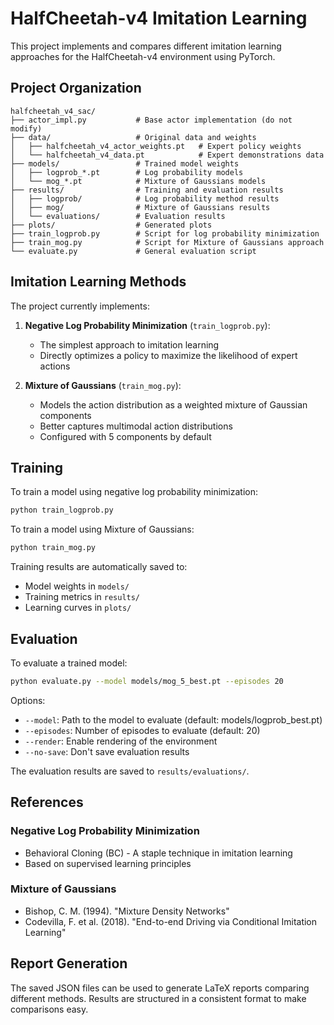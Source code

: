 # HalfCheetah-v4 Imitation Learning

This project implements and compares different imitation learning approaches for the HalfCheetah-v4 environment using PyTorch.

## Project Organization

```
halfcheetah_v4_sac/
├── actor_impl.py           # Base actor implementation (do not modify)
├── data/                   # Original data and weights
│   ├── halfcheetah_v4_actor_weights.pt   # Expert policy weights
│   └── halfcheetah_v4_data.pt            # Expert demonstrations data
├── models/                 # Trained model weights
│   ├── logprob_*.pt        # Log probability models
│   └── mog_*.pt            # Mixture of Gaussians models
├── results/                # Training and evaluation results
│   ├── logprob/            # Log probability method results
│   ├── mog/                # Mixture of Gaussians results
│   └── evaluations/        # Evaluation results
├── plots/                  # Generated plots
├── train_logprob.py        # Script for log probability minimization
├── train_mog.py            # Script for Mixture of Gaussians approach
└── evaluate.py             # General evaluation script
```

## Imitation Learning Methods

The project currently implements:

1. **Negative Log Probability Minimization** (`train_logprob.py`): 
   - The simplest approach to imitation learning
   - Directly optimizes a policy to maximize the likelihood of expert actions

2. **Mixture of Gaussians** (`train_mog.py`):
   - Models the action distribution as a weighted mixture of Gaussian components
   - Better captures multimodal action distributions
   - Configured with 5 components by default

## Training

To train a model using negative log probability minimization:

```bash
python train_logprob.py
```

To train a model using Mixture of Gaussians:

```bash
python train_mog.py
```

Training results are automatically saved to:
- Model weights in `models/`
- Training metrics in `results/`
- Learning curves in `plots/`

## Evaluation

To evaluate a trained model:

```bash
python evaluate.py --model models/mog_5_best.pt --episodes 20
```

Options:
- `--model`: Path to the model to evaluate (default: models/logprob_best.pt)
- `--episodes`: Number of episodes to evaluate (default: 20)
- `--render`: Enable rendering of the environment
- `--no-save`: Don't save evaluation results

The evaluation results are saved to `results/evaluations/`.

## References

### Negative Log Probability Minimization
- Behavioral Cloning (BC) - A staple technique in imitation learning
- Based on supervised learning principles

### Mixture of Gaussians
- Bishop, C. M. (1994). "Mixture Density Networks"
- Codevilla, F. et al. (2018). "End-to-end Driving via Conditional Imitation Learning"

## Report Generation

The saved JSON files can be used to generate LaTeX reports comparing different methods. Results are structured in a consistent format to make comparisons easy. 